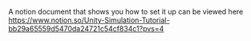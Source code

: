 A notion document that shows you how to set it up can be viewed here https://www.notion.so/Unity-Simulation-Tutorial-bb29a65559d5470da24721c54cf834c1?pvs=4

